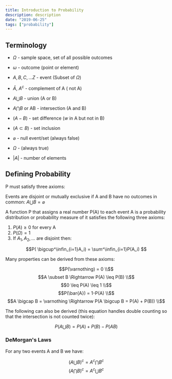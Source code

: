 ```yaml
---
title: Introduction to Probability
description: description
date: "2019-06-25"
tags: ["probability"]
---
```


## Terminology

* $\Omega$ - sample space, set of all possible outcomes

* $\omega$ - outcome (point or element)

* $A, B, C, ... Z$ - event (Subset of $\Omega$)

* $\bar{A}$, $A^{c}$ - complement of A ( not A)

* $A \bigcup B$ - union (A or B)

* $A \bigcap B$ or AB - intersection (A and B)

* $(A - B)$ - set difference ($w$ in A but not in B)

* $(A \subset B)$ - set inclusion

* $\varnothing$ - null event/set (always false)

* $\Omega$ - (always true)

* $|A|$ - number of elements

## Defining Probability

P must satisfy three axioms:

Events are disjoint or mutually exclusive if A and B have no outcomes in common: $A\bigcup B = \varnothing$

A function P that assigns a real number P(A) to each event A is a probability distribution or probability measure of it satisfies the following three axioms:

1. $P(A) \geq 0$ for every A
2. $P(\Omega) = 1$
3. If $A_1 , A_2 , ...$ are disjoint then:

$$P( \bigcup^\infin_{i=1}A_i) = \sum^\infin_{i=1}P(A_i) $$

Many properties can be derived from these axioms:

$$P(\varnothing) = 0 \\$$
$$A \subset B \Rightarrow P(A) \leq P(B) \\$$
$$0 \leq P(A) \leq 1 \\$$
$$P(\bar{A}) = 1-P(A) \\$$
$$A \bigcap B = \varnothing \Rightarrow P(A \bigcup B = P(A) + P(B)) \\$$

The following can also be derived (this equation handles double counting so that the intersection is not counted twice):

$$P(A \bigcup B) = P(A) + P(B) - P(AB)$$

### DeMorgan's Laws

For any two events A and B we have:

$$(A \bigcup B)^c = A^c \bigcap B^c $$
$$(A \bigcap B)^c = A^c \bigcup B^c $$
